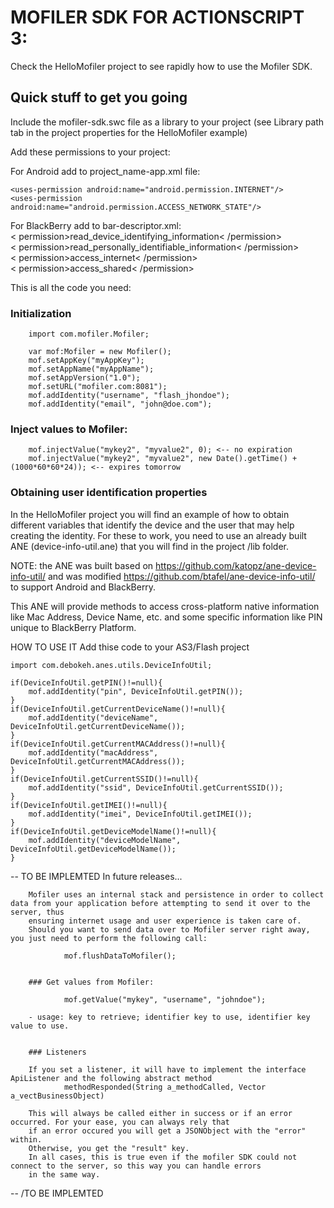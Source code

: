 # MOFILER SDK FOR ACTIONSCRIPT 3:

Check the HelloMofiler project to see rapidly how to use the Mofiler SDK.


## Quick stuff to get you going

Include the mofiler-sdk.swc file as a library to your project (see Library path tab in the project properties for the HelloMofiler example)

Add these permissions to your project: 

For Android add to project_name-app.xml file:

    <uses-permission android:name="android.permission.INTERNET"/>
    <uses-permission android:name="android.permission.ACCESS_NETWORK_STATE"/>


For BlackBerry add to bar-descriptor.xml: <br>
   < permission>read_device_identifying_information< /permission><br>
   < permission>read_personally_identifiable_information< /permission><br>
   < permission>access_internet< /permission><br>
   < permission>access_shared< /permission><br>

This is all the code you need:

### Initialization
        import com.mofiler.Mofiler;

        var mof:Mofiler = new Mofiler();
        mof.setAppKey("myAppKey");
        mof.setAppName("myAppName");
        mof.setAppVersion("1.0");
        mof.setURL("mofiler.com:8081");
        mof.addIdentity("username", "flash_jhondoe");
        mof.addIdentity("email", "john@doe.com");

### Inject values to Mofiler:
        
        mof.injectValue("mykey2", "myvalue2", 0); <-- no expiration
        mof.injectValue("mykey2", "myvalue2", new Date().getTime() + (1000*60*60*24)); <-- expires tomorrow

### Obtaining user identification properties

In the HelloMofiler project you will find an example of how to obtain different variables that identify the device and the user that may help creating the identity. For these to work, you need to use an already built ANE (device-info-util.ane) that you will find in the project /lib folder.

NOTE: the ANE was built based on https://github.com/katopz/ane-device-info-util/ and was modified https://github.com/btafel/ane-device-info-util/ to support Android and BlackBerry. 

This ANE will provide methods to access cross-platform native information like Mac Address, Device Name, etc. and some specific information like PIN unique to BlackBerry Platform. 

HOW TO USE IT
Add thise code to your AS3/Flash project

    import com.debokeh.anes.utils.DeviceInfoUtil;

    if(DeviceInfoUtil.getPIN()!=null){
        mof.addIdentity("pin", DeviceInfoUtil.getPIN());
    }
    if(DeviceInfoUtil.getCurrentDeviceName()!=null){
        mof.addIdentity("deviceName", DeviceInfoUtil.getCurrentDeviceName());
    }
    if(DeviceInfoUtil.getCurrentMACAddress()!=null){
        mof.addIdentity("macAddress", DeviceInfoUtil.getCurrentMACAddress());
    }
    if(DeviceInfoUtil.getCurrentSSID()!=null){
        mof.addIdentity("ssid", DeviceInfoUtil.getCurrentSSID());
    }
    if(DeviceInfoUtil.getIMEI()!=null){
        mof.addIdentity("imei", DeviceInfoUtil.getIMEI());
    }
    if(DeviceInfoUtil.getDeviceModelName()!=null){
        mof.addIdentity("deviceModelName", DeviceInfoUtil.getDeviceModelName());
    }

-- TO BE IMPLEMTED
In future releases...

        Mofiler uses an internal stack and persistence in order to collect data from your application before attempting to send it over to the server, thus
        ensuring internet usage and user experience is taken care of.
        Should you want to send data over to Mofiler server right away, you just need to perform the following call:

                mof.flushDataToMofiler();


        ### Get values from Mofiler:

                mof.getValue("mykey", "username", "johndoe");

        - usage: key to retrieve; identifier key to use, identifier key value to use.


        ### Listeners

        If you set a listener, it will have to implement the interface ApiListener and the following abstract method
        		methodResponded(String a_methodCalled, Vector a_vectBusinessObject)

        This will always be called either in success or if an error occurred. For your ease, you can always rely that
        if an error occured you will get a JSONObject with the "error" within.
        Otherwise, you get the "result" key.
        In all cases, this is true even if the mofiler SDK could not connect to the server, so this way you can handle errors
        in the same way.
-- /TO BE IMPLEMTED


